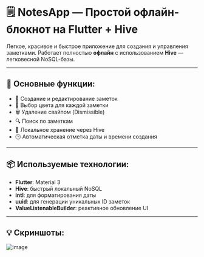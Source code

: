 # 🗒️ NotesApp — Простой офлайн-блокнот на Flutter + Hive

Легкое, красивое и быстрое приложение для создания и управления заметками. Работает полностью **офлайн** с использованием **Hive** — легковесной NoSQL-базы.

---

## 🧩 Основные функции:

- 📝 Создание и редактирование заметок
- 🎨 Выбор цвета для каждой заметки
- 🗑️ Удаление свайпом (Dismissible)
- 🔍 Поиск по заметкам
- 💾 Локальное хранение через Hive
- 🕒 Автоматическая отметка даты и времени создания

---

## 📦 Используемые технологии:

- **Flutter**: Material 3
- **Hive**: быстрый локальный NoSQL
- **intl**: для форматирования даты
- **uuid**: для генерации уникальных ID заметок
- **ValueListenableBuilder**: реактивное обновление UI

---

## 💡 Скриншоты:
![image](https://github.com/user-attachments/assets/3ff25001-0e4f-403a-a044-92ad5e106993)

```markdown

